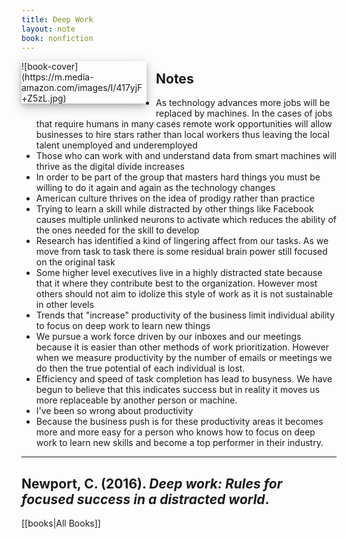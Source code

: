```yaml
---
title: Deep Work
layout: note
book: nonfiction
---
```

<div style="float:left;
margin:0 15px 10px 0;
width:50%;
height:auto;
max-width:200px;
box-shadow: 0 4px 8px 0 rgba(0, 0, 0, 0.2), 0 6px 20px 0 rgba(0, 0, 0, 0.19)" markdown="1">
![book-cover](https://m.media-amazon.com/images/I/417yjF+Z5zL.jpg)
</div>

## Notes
- As technology advances more jobs will be replaced by machines. In the cases of jobs that require humans in many cases remote work opportunities will allow businesses to hire stars rather than local workers thus leaving the local talent unemployed and underemployed
- Those who can work with and understand data from smart machines will thrive as the digital divide increases
- In order to be part of the group that masters hard things you must be willing to do it again and again as the technology changes
- American culture thrives on the idea of prodigy rather than practice
- Trying to learn a skill while distracted by other things like Facebook causes multiple unlinked neurons to activate which reduces the ability of the ones needed for the skill to develop
- Research has identified a kind of lingering affect from our tasks. As we move from task to task there is some residual brain power still focused on the original task
- Some higher level executives live in a highly distracted state because that it where they contribute best to the organization. However most others should not aim to idolize this style of work as it is not sustainable in other levels
- Trends that "increase" productivity of the business limit individual ability to focus on deep work to learn new things
- We pursue a work force driven by our inboxes and our meetings because it is easier than other methods of work prioritization. However when we measure productivity by the number of emails or meetings we do then the true potential of each individual is lost.
- Efficiency and speed of task completion has lead to busyness. We have begun to believe that this indicates success but in reality it moves us more replaceable by another person or machine.
- I've been so wrong about productivity
- Because the business push is for these productivity areas it becomes more and more easy for a person who knows how to focus on deep work to learn new skills and become a top performer in their industry.
---
Newport, C. (2016). _Deep work: Rules for focused success in a distracted world_.
---
[[books|All Books]]
